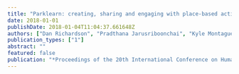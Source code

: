 ```yaml
---
title: "Parklearn: creating, sharing and engaging with place-based activities for seamless mobile learning"
date: 2018-01-01
publishDate: 2018-01-04T11:04:37.661648Z
authors: ["Dan Richardson", "Pradthana Jarusriboonchai", "Kyle Montague", "Ahmed Kharrufa"]
publication_types: ["1"]
abstract: ""
featured: false
publication: "*Proceedings of the 20th International Conference on Human-Computer Interaction with Mobile Devices and Services*"
---
```



